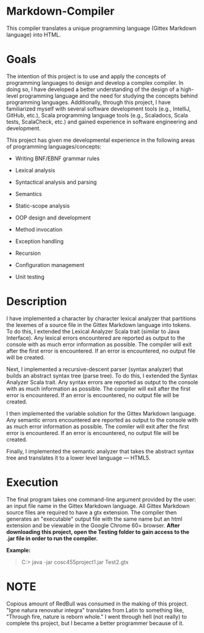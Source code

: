 # Markdown-Compiler
This compiler translates a unique programming language (Gittex Markdown language) into HTML.

# Goals
The intention of this project is to use and apply the concepts of programming languages to design and develop 
a complex compiler.  In doing so, I have developed a better understanding of the design of a high-level programming
language and the need for studying the concepts behind programming languages.  Additionally, through this project, I
have familiarized myself with several software development tools (e.g., IntelliJ, GitHub, etc.), Scala programming
language tools (e.g., Scaladocs, Scala tests, ScalaCheck, etc.) and gained experience in software engineering and 
development.

This project has given me developmental experience in the following areas of programming languages/concepts:
  * Writing BNF/EBNF grammar rules 
  * Lexical analysis
  * Syntactical analysis and parsing
  * Semantics
  * Static-scope analysis
  
  * OOP design and development
  * Method invocation
  * Exception handling
  * Recursion
  * Configuration management
  * Unit testing
  
 # Description
 I have implemented a character by character lexical analyzer that partitions the lexemes of a source file in the
 Gittex Markdown language into tokens.  To do this, I extended the Lexical Analyzer Scala trait (similar to Java Interface).
 Any lexical errors encountered are reported as output to the console with as much error information as possible.
 The compiler will exit after the first error is encountered.  If an error is encountered, no output file will be created.
 
 Next, I implemented a recursive-descent parser (syntax analyzer) that builds an abstract syntax tree (parse tree). 
 To do this, I extended the Syntax Analyzer Scala trait.  Any syntax errors are reported as output to the console with as
 much information as possible.  The compiler will exit after the first error is encountered.  If an error is encountered, no 
 output file will be created.
 
 I then implemented the variable solution for the Gittex Markdown language.  Any semantic errors encountered are reported
 as output to the console with as much error information as possible.  The comiler will exit after the first error is
 encountered.  If an error is encountered, no output file will be created.
 
 Finally, I implemented the semantic analyzer that takes the abstract syntax tree and translates it to a lower level
 language — HTML5.
 
 # Execution
 The final program takes one command-line argument provided by the user: an input file name in the Gittex Markdown language.
 All Gittex Markdown source files are required to have a gtx extension.  The compiler then generates an "executable" output 
 file with the same name but an html extension and be viewable in the Google Chrome 60+ browser.
 **After downloading this project, open the Testing folder to gain access to the .jar file in order to run the compiler.**
 
 **Example:**
  > C:\> java -jar cosc455project1.jar Test2.gtx
  
  # NOTE
  Copious amount of RedBull was consumed in the making of this project.  "Igne natura renovatur integra" translates from 
  Latin to something like, "Through fire, nature is reborn whole."  I went through hell (not really) to complete ths project,
  but I became a better programmer because of it.  
  
  
 


